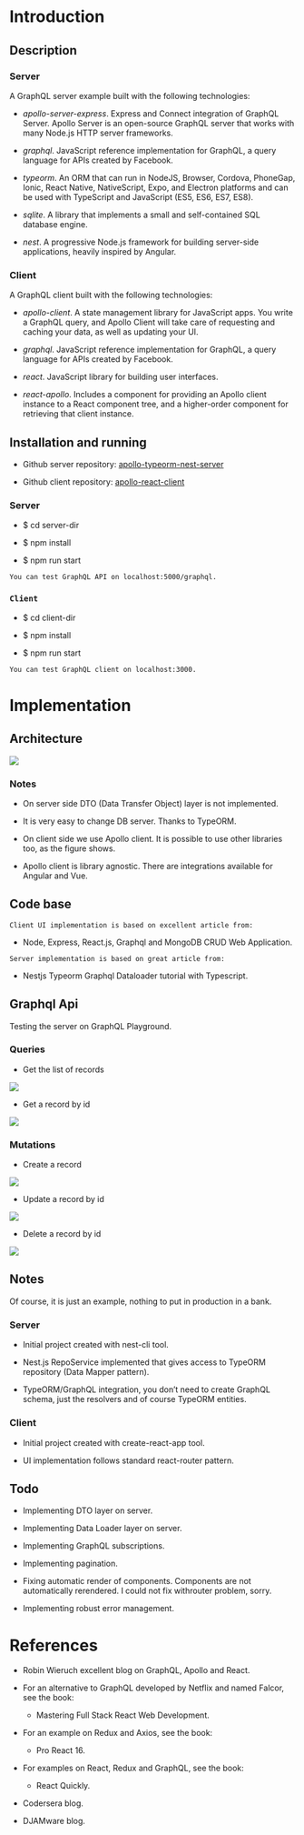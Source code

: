 Introduction
============

Description
-----------

### Server

A GraphQL server example built with the following technologies:

-   *apollo-server-express*. Express and Connect integration of GraphQL Server.
    Apollo Server is an open-source GraphQL server that works with many Node.js
    HTTP server frameworks.

-   *graphql*. JavaScript reference implementation for GraphQL, a query language
    for APIs created by Facebook.

-   *typeorm*. An ORM that can run in NodeJS, Browser, Cordova, PhoneGap, Ionic,
    React Native, NativeScript, Expo, and Electron platforms and can be used
    with TypeScript and JavaScript (ES5, ES6, ES7, ES8).

-   *sqlite*. A library that implements a small and self-contained SQL database
    engine.

-   *nest*. A progressive Node.js framework for building server-side
    applications, heavily inspired by Angular.

### Client

A GraphQL client built with the following technologies:

-   *apollo-client*. A state management library for JavaScript apps. You write a
    GraphQL query, and Apollo Client will take care of requesting and caching
    your data, as well as updating your UI.

-   *graphql*. JavaScript reference implementation for GraphQL, a query language
    for APIs created by Facebook.

-   *react*. JavaScript library for building user interfaces.

-   *react-apollo*. Includes a component for providing an Apollo client instance
    to a React component tree, and a higher-order component for retrieving that
    client instance.

Installation and running
------------------------

-   Github server repository:
    [apollo-typeorm-nest-server](https://github.com/drfausto/apollo-typeorm-nest-server)

-   Github client repository:
    [apollo-react-client](https://github.com/drfausto/apollo-react-client)

### Server

-   \$ cd server-dir

-   \$ npm install

-   \$ npm run start

~~~~~~~~~~~~~~~~~~~~~~~~~~~~~~~~~~~~~~~~~~~~~~~~~~~~~~~~~~~~~~~~~~~~~~~~~~~~~~~~
You can test GraphQL API on localhost:5000/graphql.
~~~~~~~~~~~~~~~~~~~~~~~~~~~~~~~~~~~~~~~~~~~~~~~~~~~~~~~~~~~~~~~~~~~~~~~~~~~~~~~~

### `Client`

-   \$ cd client-dir

-   \$ npm install

-   \$ npm run start

~~~~~~~~~~~~~~~~~~~~~~~~~~~~~~~~~~~~~~~~~~~~~~~~~~~~~~~~~~~~~~~~~~~~~~~~~~~~~~~~
You can test GraphQL client on localhost:3000.
~~~~~~~~~~~~~~~~~~~~~~~~~~~~~~~~~~~~~~~~~~~~~~~~~~~~~~~~~~~~~~~~~~~~~~~~~~~~~~~~

Implementation
==============

Architecture
------------

![](media/a88065a2013c866e9ea913456083442a.png)

### Notes

-   On server side DTO (Data Transfer Object) layer is not implemented.

-   It is very easy to change DB server. Thanks to TypeORM.

-   On client side we use Apollo client. It is possible to use other libraries
    too, as the figure shows.

-   Apollo client is library agnostic. There are integrations available for
    Angular and Vue.

Code base
---------

~~~~~~~~~~~~~~~~~~~~~~~~~~~~~~~~~~~~~~~~~~~~~~~~~~~~~~~~~~~~~~~~~~~~~~~~~~~~~~~~
Client UI implementation is based on excellent article from:
~~~~~~~~~~~~~~~~~~~~~~~~~~~~~~~~~~~~~~~~~~~~~~~~~~~~~~~~~~~~~~~~~~~~~~~~~~~~~~~~

-   Node, Express, React.js, Graphql and MongoDB CRUD Web Application.

~~~~~~~~~~~~~~~~~~~~~~~~~~~~~~~~~~~~~~~~~~~~~~~~~~~~~~~~~~~~~~~~~~~~~~~~~~~~~~~~
Server implementation is based on great article from:
~~~~~~~~~~~~~~~~~~~~~~~~~~~~~~~~~~~~~~~~~~~~~~~~~~~~~~~~~~~~~~~~~~~~~~~~~~~~~~~~

-   Nestjs Typeorm Graphql Dataloader tutorial with Typescript.

Graphql Api
-----------

Testing the server on GraphQL Playground.

### Queries

-   Get the list of records

![](media/c8c02b532016d65d535e5df54f2c882d.png)

-   Get a record by id

![](media/6bb30ae2a9b4b8aff00a1c1e3eda3cf8.png)

### Mutations

-   Create a record

![](media/cff456dfcc134b9e963a7b1bd246c845.png)

-   Update a record by id

![](media/11652975a420d5e7490255bb31e7acd9.png)

-   Delete a record by id

![](media/a2f3406f1fa75b06312e2f63b194c73a.png)

Notes
-----

Of course, it is just an example, nothing to put in production in a bank.

### Server

-   Initial project created with nest-cli tool.

-   Nest.js RepoService implemented that gives access to TypeORM repository
    (Data Mapper pattern).

-   TypeORM/GraphQL integration, you don’t need to create GraphQL schema, just
    the resolvers and of course TypeORM entities.

### Client

-   Initial project created with create-react-app tool.

-   UI implementation follows standard react-router pattern.

Todo
----

-   Implementing DTO layer on server.

-   Implementing Data Loader layer on server.

-   Implementing GraphQL subscriptions.

-   Implementing pagination.

-   Fixing automatic render of components. Components are not automatically
    rerendered. I could not fix withrouter problem, sorry.

-   Implementing robust error management.

References
==========

-   Robin Wieruch excellent blog on GraphQL, Apollo and React.

-   For an alternative to GraphQL developed by Netflix and named Falcor, see the
    book:

    -   Mastering Full Stack React Web Development.

-   For an example on Redux and Axios, see the book:

    -   Pro React 16.

-   For examples on React, Redux and GraphQL, see the book:

    -   React Quickly.

-   Codersera blog.

-   DJAMware blog.

~~~~~~~~~~~~~~~~~~~~~~~~~~~~~~~~~~~~~~~~~~~~~~~~~~~~~~~~~~~~~~~~~~~~~~~~~~~~~~~~

~~~~~~~~~~~~~~~~~~~~~~~~~~~~~~~~~~~~~~~~~~~~~~~~~~~~~~~~~~~~~~~~~~~~~~~~~~~~~~~~
